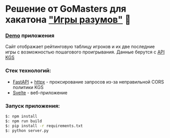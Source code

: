 # Решение от GoMasters для хакатона ["Игры разумов"](https://practicingfutures.org/mindgame) 📜 

### [Demo](https://drive.google.com/file/d/1eCb4pxvAIy8b3kuNRaL3psVLeEQquFYn/view) приложения
Cайт отображает рейтинговую таблицу игроков и их две последние игры с возможностью пошагового проигрывания. Данные берутся с [API KGS](https://www.gokgs.com/json/access)

### Стек технологий:
* [FastAPI](https://fastapi.tiangolo.com/) + [httpx](https://www.python-httpx.org/) - проксирование запросов из-за неправильной CORS политики KGS
* [Svelte](https://svelte.dev/) - веб-приложение

### Запуск приложения:
```bash
$: npm install
$: npm run build
$: pip install -r requirements.txt
$: python server.py
```
